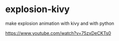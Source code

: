 # explosion-kivy
make explosion animation with kivy and with python

https://www.youtube.com/watch?v=75zxDeCKTs0

